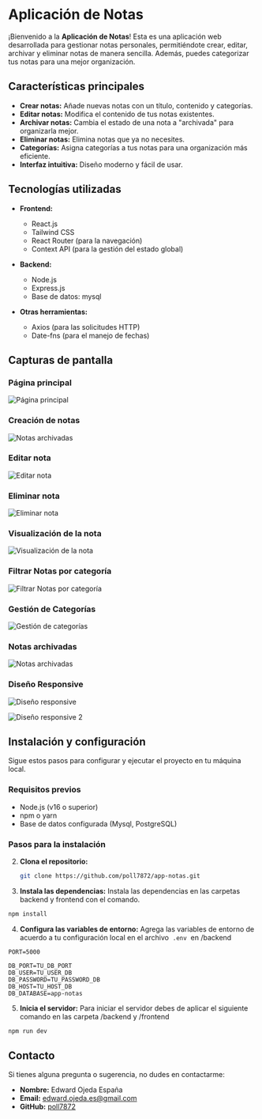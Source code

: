 # Aplicación de Notas

¡Bienvenido a la **Aplicación de Notas**! Esta es una aplicación web desarrollada para gestionar notas personales, permitiéndote crear, editar, archivar y eliminar notas de manera sencilla. Además, puedes categorizar tus notas para una mejor organización.

## Características principales

- **Crear notas:** Añade nuevas notas con un título, contenido y categorías.
- **Editar notas:** Modifica el contenido de tus notas existentes.
- **Archivar notas:** Cambia el estado de una nota a "archivada" para organizarla mejor.
- **Eliminar notas:** Elimina notas que ya no necesites.
- **Categorías:** Asigna categorías a tus notas para una organización más eficiente.
- **Interfaz intuitiva:** Diseño moderno y fácil de usar.

## Tecnologías utilizadas

- **Frontend:**
  - React.js
  - Tailwind CSS
  - React Router (para la navegación)
  - Context API (para la gestión del estado global)

- **Backend:**
  - Node.js
  - Express.js
  - Base de datos: mysql

- **Otras herramientas:**
  - Axios (para las solicitudes HTTP)
  - Date-fns (para el manejo de fechas)

## Capturas de pantalla

### Página principal
![Página principal](https://i.ibb.co/kV3tRnFx/Shot-2025-01-31-152224.png)

### Creación de notas
![Notas archivadas](https://i.ibb.co/vxf7S0qB/Shot-2025-01-31-152627.png)

### Editar nota
![Editar nota](https://i.ibb.co/fzqcchL7/Shot-2025-01-31-155636.png)

### Eliminar nota
![Eliminar nota](https://i.ibb.co/YFTpTsBJ/Shot-2025-01-31-155809.png)

### Visualización de la nota
![Visualización de la nota](https://i.ibb.co/ksBDK551/image.png)

### Filtrar Notas por categoría
![Filtrar Notas por categoría](https://i.ibb.co/1JZ14Q0p/Shot-2025-01-31-153455.png)

### Gestión de Categorías
![Gestión de categorías](https://i.ibb.co/rCPjhj5/Shot-2025-01-31-153542.png)

### Notas archivadas
![Notas archivadas](https://i.ibb.co/wFCwQ1M1/Shot-2025-01-31-153534.png)

### Diseño Responsive
![Diseño responsive](https://i.ibb.co/gbxN99Bn/image.png)

![Diseño responsive 2](https://i.ibb.co/bnr8pH7/image.png)
## Instalación y configuración

Sigue estos pasos para configurar y ejecutar el proyecto en tu máquina local.

### Requisitos previos

- Node.js (v16 o superior)
- npm o yarn
- Base de datos configurada (Mysql, PostgreSQL)

### Pasos para la instalación

2. **Clona el repositorio:**

   ```bash
   git clone https://github.com/poll7872/app-notas.git
   ```

3. **Instala las dependencias:** Instala las dependencias en las carpetas backend y frontend con el comando.
```bash
npm install
```

4. **Configura las variables de entorno:** Agrega las variables de entorno de acuerdo a tu configuración local en el archivo  `.env`  en /backend
     
```env 
PORT=5000

DB_PORT=TU_DB_PORT
DB_USER=TU_USER_DB
DB_PASSWORD=TU_PASSWORD_DB
DB_HOST=TU_HOST_DB
DB_DATABASE=app-notas
```
    
5. **Inicia el servidor:** Para iniciar el servidor debes de aplicar el siguiente comando en las carpeta /backend y /frontend
```bash
npm run dev
```

## Contacto
Si tienes alguna pregunta o sugerencia, no dudes en contactarme:
- **Nombre:** Edward Ojeda España
- **Email:** edward.ojeda.es@gmail.com
- **GitHub:** [poll7872](https://github.com/poll7872)
